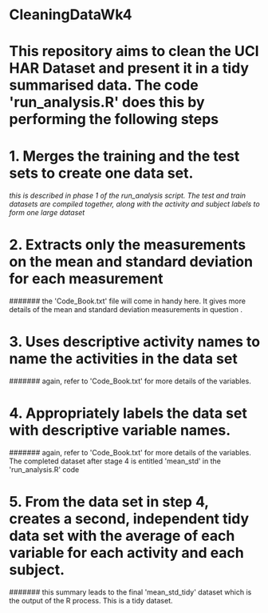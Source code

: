 # CleaningDataWk4

# This repository aims to clean the UCI HAR Dataset and present it in a tidy summarised data. The code 'run_analysis.R' does this by performing the following steps

# 1. Merges the training and the test sets to create one data set.

###### this is described in phase 1 of the run_analysis script. The test and train datasets are compiled together, along with the activity and subject labels to form one large dataset

# 2. Extracts only the measurements on the mean and standard deviation for each measurement

####### the 'Code_Book.txt' file will come in handy here. It gives more details of the mean and standard deviation measurements in question
.
# 3. Uses descriptive activity names to name the activities in the data set

####### again, refer to 'Code_Book.txt' for more details of the variables.

# 4. Appropriately labels the data set with descriptive variable names.

####### again, refer to 'Code_Book.txt' for more details of the variables. The completed dataset after stage 4 is entitled 'mean_std' in the 'run_analysis.R' code


# 5. From the data set in step 4, creates a second, independent tidy data set with the average of each variable for each activity and each subject.

####### this summary leads to the final 'mean_std_tidy' dataset which is the output of the R process. This is a tidy dataset.